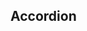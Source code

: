 <script>
    import Accordion from '$lib/ui/Accordion.svelte';
    
    let accordionItems = [
    {
      title: "Accordion Item 1",
      content:
        "This is the first item's accordion body. It will remain hidden by default. Can be shown by adding the prop: `firstOpen = {true}`"
    },
    {
      title: "Accordion Item 2",
      content:
        "This is the second item's accordion body.",
    },
    {
      title: "Accordion Item 3",
      content:
        "This is the third item's accordion body.",
    },
  ];
</script>

## Accordion

<Accordion accordionItems={accordionItems} />
